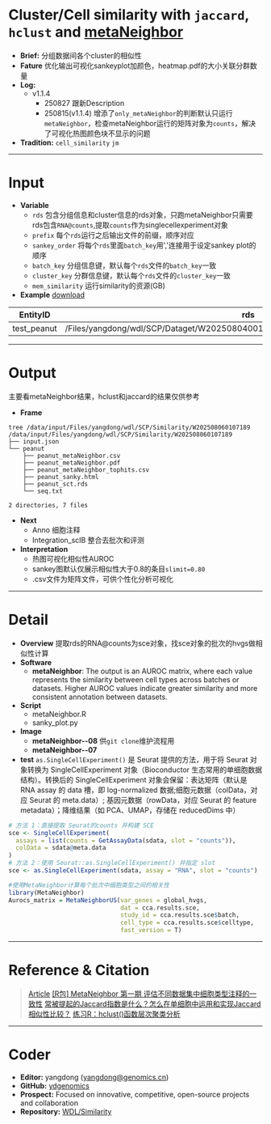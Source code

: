 # Cluster/Cell similarity with `jaccard`, `hclust` and [metaNeighbor](https://github.com/maggiecrow/MetaNeighbor)
- **Brief:** 分组数据间各个cluster的相似性
- **Fature** 优化输出可视化sankeyplot加颜色，heatmap.pdf的大小关联分群数量
- **Log:**
  - v1.1.4
    - 250827 跟新Description
    - 250815(v1.1.4) 增添了`only_metaNeighbor`的判断默认只运行`metaNeighbor`，检查metaNeighbor运行的矩阵对象为`counts`，解决了可视化热图颜色块不显示的问题
- **Tradition:** `cell_similarity` `jm`

---
# Input
- **Variable**
  - `rds` 包含分组信息和cluster信息的rds对象，只跑metaNeighbor只需要rds包含`RNA@counts`,提取`counts`作为singlecellexperiment对象
  - `prefix` 每个`rds`运行之后输出文件的前缀，顺序对应
  - `sankey_order` 将每个`rds`里面`batch_key`用','连接用于设定sankey plot的顺序
  - `batch_key` 分组信息键，默认每个`rds`文件的`batch_key`一致
  - `cluster_key` 分群信息键，默认每个`rds`文件的`cluster_key`一致
  - `mem_similarity` 运行similarity的资源(GB)
- **Example** [download](https://github.com/ydgenomics/WDL/blob/main/Similarity/v1.1.4/Similarity_v1.1.4.csv)

| EntityID | rds | prefix | sankey_order | batch_key | cluster_key | mem_similarity |
|-|-|-|-|-|-|-|
| test_peanut | /Files/yangdong/wdl/SCP/Dataget/W202508040017201/01_dataget/peanut/peanut_merge.rds | peanut] | H1314,H2014 | biosample | leiden_res_0.50 | 32 |

---
# Output
主要看metaNeighbor结果，hclust和jaccard的结果仅供参考
- **Frame**
```shell
tree /data/input/Files/yangdong/wdl/SCP/Similarity/W202508060107189
/data/input/Files/yangdong/wdl/SCP/Similarity/W202508060107189
├── input.json
└── peanut
    ├── peanut_metaNeighbor.csv
    ├── peanut_metaNeighbor.pdf
    ├── peanut_metaNeighbor_tophits.csv
    ├── peanut_sanky.html
    ├── peanut_sct.rds
    └── seq.txt

2 directories, 7 files
```
- **Next**
  - Anno 细胞注释
  - Integration_scIB 整合去批次和评测
- **Interpretation**
  - 热图可视化相似性AUROC
  - sankey图默认仅展示相似性大于0.8的条目`slimit=0.80`
  - .csv文件为矩阵文件，可供个性化分析可视化

---
# Detail
- **Overview** 提取rds的RNA@counts为sce对象，找sce对象的批次的hvgs做相似性计算
- **Software**
  - **metaNeighbor**: The output is an AUROC matrix, where each value represents the similarity between cell types across batches or datasets. Higher AUROC values indicate greater similarity and more consistent annotation between datasets.
- **Script**
  - metaNeighbor.R
  - sanky_plot.py
- **Image**
  - **metaNeighbor--08** 供`git clone`维护流程用
  - **metaNeighbor--07**
- **test**
`as.SingleCellExperiment()` 是 Seurat 提供的方法，用于将 Seurat 对象转换为 SingleCellExperiment 对象（Bioconductor 生态常用的单细胞数据结构）。转换后的 SingleCellExperiment 对象会保留：表达矩阵（默认是 RNA assay 的 data 槽，即 log-normalized 数据;细胞元数据（colData，对应 Seurat 的 meta.data）; 基因元数据（rowData，对应 Seurat 的 feature metadata）；降维结果（如 PCA、UMAP，存储在 reducedDims 中）
```R
# 方法 1：直接提取 Seurat的counts 并构建 SCE
sce <- SingleCellExperiment(
  assays = list(counts = GetAssayData(sdata, slot = "counts")),
  colData = sdata@meta.data
)
# 方法 2：使用 Seurat::as.SingleCellExperiment() 并指定 slot
sce <- as.SingleCellExperiment(sdata, assay = "RNA", slot = "counts")
```
```R
#使用MetaNeighbor计算每个批次中细胞类型之间的相关性
library(MetaNeighbor)
Aurocs_matrix = MetaNeighborUS(var_genes = global_hvgs, 
                               dat = cca.results.sce, 
                               study_id = cca.results.sce$batch, 
                               cell_type = cca.results.sce$celltype, 
                               fast_version = T)
```

---
# Reference & Citation
> [Article](https://drive.google.com/file/d/17fc8paCD7v6RA6GfwRVNcqle85cx52my/view?usp=drive_link)
> [[R包] MetaNeighbor 第一期 评估不同数据集中细胞类型注释的一致性](https://mp.weixin.qq.com/s/cb9DWJm8zNc1J9wEUNTUVg)
> [常被提起的Jaccard指数是什么？怎么在单细胞中运用和实现Jaccard相似性比较？](https://mp.weixin.qq.com/s/-6iM2phNUh2Qo0wbN0Azpw)
> [练习R：hclust()函数层次聚类分析](https://mp.weixin.qq.com/s/-AvRPX7DG5fzyAVmv8wg7Q)


---
# Coder
- **Editor:** yangdong (yangdong@genomics.cn)
- **GitHub:** [ydgenomics](https://github.com/ydgenomics)
- **Prospect:** Focused on innovative, competitive, open-source projects and collaboration
- **Repository:** [WDL/Similarity](https://github.com/ydgenomics/WDL/tree/main/Similarity)